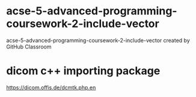 # acse-5-advanced-programming-coursework-2-include-vector
acse-5-advanced-programming-coursework-2-include-vector created by GitHub Classroom


# dicom c++ importing package
https://dicom.offis.de/dcmtk.php.en
